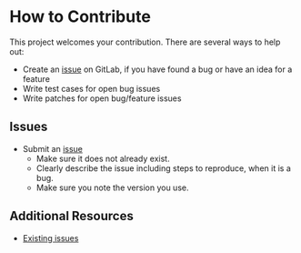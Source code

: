 How to Contribute
=================

This project welcomes your contribution. There are several ways to help out:

* Create an [issue](https://gitlab.com/jaymoulin/docker-google-musicmanager-dedup-api/issues/) on GitLab,
if you have found a bug or have an idea for a feature
* Write test cases for open bug issues
* Write patches for open bug/feature issues

Issues
------

* Submit an [issue](https://gitlab.com/jaymoulin/docker-google-musicmanager-dedup-api/issues/)
  * Make sure it does not already exist.
  * Clearly describe the issue including steps to reproduce, when it is a bug.
  * Make sure you note the version you use.

Additional Resources
--------------------

* [Existing issues](https://gitlab.com/jaymoulin/docker-google-musicmanager-dedup-api/issues/)
